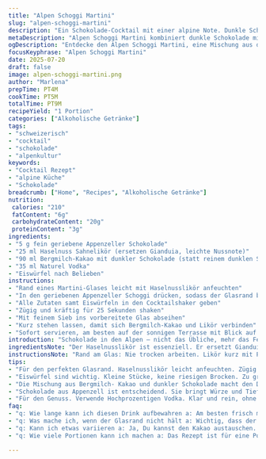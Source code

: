 ```yaml
---
title: "Alpen Schoggi Martini"
slug: "alpen-schoggi-martini"
description: "Ein Schokolade-Cocktail mit einer alpine Note. Dunkle Schokolade wird mit cremigem Haselnuss-Likör und feiner Naturel-Vodka kombiniert. Rand des Glases wird in geschmolzene Swiss Schoggi getaucht. Kühl servieren. Zusammenspiel von bitterer Schoggi, runder Haselnusscreme und kräftigem Vodka. Ohne Nüsse, eifrei, glutenfrei. Angereichert mit leichtem Bergmilch-Kakao, ein Hauch Schweizer Bergküche im Glas. Einfach, schnell, wirkungsvoll."
metaDescription: "Alpen Schoggi Martini kombiniert dunkle Schokolade mit cremigem Haselnusslikör für einen einzigartigen alpine Cocktail Genuss."
ogDescription: "Entdecke den Alpen Schoggi Martini, eine Mischung aus dunkler Schokolade, Haselnusslikör und Bergmilch-Kakao."
focusKeyphrase: "Alpen Schoggi Martini"
date: 2025-07-20
draft: false
image: alpen-schoggi-martini.png
author: "Marlena"
prepTime: PT4M
cookTime: PT5M
totalTime: PT9M
recipeYield: "1 Portion"
categories: ["Alkoholische Getränke"]
tags:
- "schweizerisch"
- "cocktail"
- "schokolade"
- "alpenkultur"
keywords:
- "Cocktail Rezept"
- "alpine Küche"
- "Schokolade"
breadcrumb: ["Home", "Recipes", "Alkoholische Getränke"]
nutrition: 
 calories: "210"
 fatContent: "6g"
 carbohydrateContent: "20g"
 proteinContent: "3g"
ingredients:
- "5 g fein geriebene Appenzeller Schokolade"
- "25 ml Haselnuss Sahnelikör (ersetzen Gianduia, leichte Nussnote)"
- "90 ml Bergmilch-Kakao mit dunkler Schokolade (statt reinem dunklen Schokoladenmilch)"
- "35 ml Naturel Vodka"
- "Eiswürfel nach Belieben"
instructions:
- "Rand eines Martini-Glases leicht mit Haselnusslikör anfeuchten"
- "In den geriebenen Appenzeller Schoggi drücken, sodass der Glasrand bedeckt ist"
- "Alle Zutaten samt Eiswürfeln in den Cocktailshaker geben"
- "Zügig und kräftig für 25 Sekunden shaken"
- "Mit feinem Sieb ins vorbereitete Glas abseihen"
- "Kurz stehen lassen, damit sich Bergmilch-Kakao und Likör verbinden"
- "Sofort servieren, am besten auf der sonnigen Terrasse mit Blick auf die Alpen"
introduction: "Schokolade in den Alpen — nicht das Übliche, mehr das Feine. Der Berg luftig, der Geschmack voll und rund. Dunkle Schoki aus Appenzell, natürlich, echt. Dazu die feine Bergmilch — aus der Kuh neben der Alphütte. Kein Schnickschnack, nur das Wesentliche. Likör mit Nuss, warm und weich. Vodka klar wie Bergwasser. Das Glas schokoladig umrandet, wie das Joch den Gipfel. Kurz shaken, den Drink schlagen mit Eis. Dann zurücklehnen, die Seele baumeln. Nach der Wanderung, wenn die Hände klamm, der Hals trocken. Hier, jetzt, Alpenflair im Glas. Nicht lange fackeln. Schnell gemixt. Preis für den, der den Berg liebt und Schoggi dazu. Ein Stück Heimat im Becher. Forch-einfach, ehrlich, pur."
ingredientsNote: "Der Haselnusslikör ist essenziell. Er ersetzt Gianduia, die sonst Schokolade und Haselnüsse mischt. Komplett andere Textur. Die Option Bergmilch-Kakao macht aus einfacher Schokolade etwas Besonderes. Frisch und handgemacht – das spürt man. Kein industrieller Mix, sondern kleine Alpbrauchtum. Hochwertige Zutaten oder das Ergebnis ist fade. Eiswürfel aus Bergwasser, möglichst klar. Das macht den Unterschied. Für den Schoggirand nur Appenzeller. Keine Kompromisse. Appenzeller steht für Qualität, würzig, mit einem leichten Aroma von Heublumen und Alpenkräutern. Das gibt dem Drink die richtige alpine Seele."
instructionsNote: "Rand am Glas: Nie trocken arbeiten. Likör kurz mit Pinsel auftupfen. Sofort in Schoggi tauchen, fest anpressen, damit die Stücke beim Trinken nicht abfallen. Eiswürfel sollten frisch und klar sein, bitte nicht zu grosse. Shaken zügig für 25 Sekunden, damit die Zutaten sich verbinden und kalt werden, aber nicht zu sehr verwässern. Filtern gut, um kleine Eisklümpchen fernzuhalten. Kalt servieren, sonst schmilzt Schokolade zu früh. Als Garnitur sehr dezent – eine kleine Spirale von Bergkäse auf Spiesse ist optional, eher Zierrat. Für den echten Geschmack am besten pur genießen, entspannen, die Sonnenstrahlen auf der Alp fühlen."
tips:
- "Für den perfekten Glasrand. Haselnusslikör leicht anfeuchten. Zügig in die Appenzeller Schokolade eintauchen. Gut andrücken. Nutze frische Schokolade, die richtig haften bleibt. Rand muss schokoladig sein, nicht trocken. Ansonsten bleibt die Schokolade nicht hängen. Korrekte Feuchtigkeit nötig."
- "Eiswürfel sind wichtig. Kleine Stücke, keine riesigen Brocken. Zu großes Eis verwässert den Drink. Halte die Mischung kühl. Der Shake sollte nicht länger als 25 Sekunden dauern. Andernfalls wird es wässrig. Mit Fingerspitzengefühl arbeiten. Shaker gut vorkühlen, damit alles frisch bleibt."
- "Die Mischung aus Bergmilch- Kakao und dunkler Schokolade macht den Drink einzigartig. Frische Bergmilch verwenden. Kein industrieller Kakao. Es soll intensiv sein. Nutzen für den besten Geschmack – sofort servieren. Am besten auf einer sonnigen Terrasse, mit Blick auf die Alpen. Diese Atmosphäre gehört dazu."
- "Schokolade aus Appenzell ist entscheidend. Sie bringt Würze und Tiefe. Die Zutaten müssen frisch sein. Gefilterten Drink ins Glas abseihen, keine kleinen Eisklümpchen. Dieser Cocktail verdient Aufmerksamkeit. Geniessen. Kühl servieren. Am besten goldene Sonnenstrahlen dabei erleben. Perfekte Harmonie, spritzig, aber nicht zu überladen."
- "Für den Genuss. Verwende Hochprozentigen Vodka. Klar und rein, ohne Zusatzstoffe. Optimalerweise aus der Region. Der Drink muss gut gemixt, aber nicht verwässert sein. Achte darauf, dass der Geschmack rund bleibt. Mit einem Stück Bergkäse kann dieser Cocktails Genuss noch intensiver werden."
faq:
- "q: Wie lange kann ich diesen Drink aufbewahren a: Am besten frisch machen und sofort trinken. Drink wird sonst schal. Kühlung wichtig. Eisverschneiden nicht übertreiben. Verliert an Qualität schnell."
- "q: Was mache ich, wenn der Glasrand nicht hält a: Wichtig, dass der Rand nicht zu trocken ist. Versuche es noch einmal. Schokolade gut andrücken. Richtig temperiert muss der Likör sein. Sonst hält die Kruste nicht."
- "q: Kann ich etwas variieren a: Ja, Du kannst den Kakao austauschen. Anstelle Bergmilch-Kakao auch normale Schokolade nehmen. Der Geschmack wird aber anders. Haselnusslikör oder einen anderen Likör verwenden. Spiel mit Aromen."
- "q: Wie viele Portionen kann ich machen a: Das Rezept ist für eine Portion. Du kannst multiplizieren. Aber achte darauf, die Proportionen gleich zu halten. Zutaten gut abmessen. Bereitet dann mehr Freude. Mixen macht Spaß."

---
```

